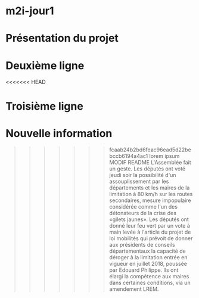﻿# m2i-jour1

# Présentation du projet

# Deuxième ligne

<<<<<<< HEAD
# Troisième ligne
Nouvelle information
=======
>>>>>>> fcaab24b2bd6feac96ead5d22bebccb6194a4ac1
lorem ipsum
MODIF README
L'Assemblée fait un geste. Les députés ont voté jeudi soir la possibilité d'un assouplissement par les départements et les maires de la limitation à 80 km/h sur les routes secondaires, mesure impopulaire considérée comme l'un des détonateurs de la crise des «gilets jaunes».
Les députés ont donné leur feu vert par un vote à main levée à l'article du projet de loi mobilités qui prévoit de donner aux présidents de conseils départementaux la capacité de déroger à la limitation entrée en vigueur en juillet 2018, poussée par Edouard Philippe. Ils ont élargi la compétence aux maires dans certaines conditions, via un amendement LREM.